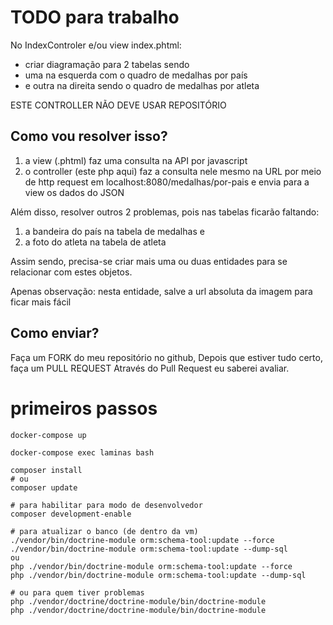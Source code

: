 # TODO para trabalho

No IndexControler e/ou view index.phtml:
- criar diagramação para 2 tabelas sendo
- uma na esquerda com o quadro de medalhas por país
- e outra na direita sendo o quadro de medalhas por atleta

ESTE CONTROLLER NÃO DEVE USAR REPOSITÓRIO

## Como vou resolver isso?
1. a view (.phtml) faz uma consulta na API por javascript
2. o controller (este php aqui) faz a consulta nele mesmo na URL 
   por meio de http request em localhost:8080/medalhas/por-pais 
   e envia para a view os dados do JSON
   
Além disso, resolver outros 2 problemas, pois nas tabelas ficarão faltando:
1. a bandeira do país na tabela de medalhas e
2. a foto do atleta na tabela de atleta

Assim sendo, precisa-se criar mais uma ou duas entidades para se relacionar
com estes objetos.

Apenas observação: nesta entidade, salve a url absoluta da imagem para ficar mais fácil

## Como enviar?

Faça um FORK do meu repositório no github,
Depois que estiver tudo certo, faça um PULL REQUEST
Através do Pull Request eu saberei avaliar.

# primeiros passos

```
docker-compose up
```

```
docker-compose exec laminas bash

composer install
# ou
composer update

# para habilitar para modo de desenvolvedor
composer development-enable 

# para atualizar o banco (de dentro da vm)
./vendor/bin/doctrine-module orm:schema-tool:update --force
./vendor/bin/doctrine-module orm:schema-tool:update --dump-sql
ou
php ./vendor/bin/doctrine-module orm:schema-tool:update --force
php ./vendor/bin/doctrine-module orm:schema-tool:update --dump-sql

# ou para quem tiver problemas
php ./vendor/doctrine/doctrine-module/bin/doctrine-module
php ./vendor/doctrine/doctrine-module/bin/doctrine-module
```


